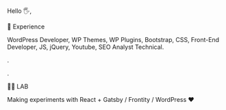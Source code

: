 Hello 🖐,

👀 Experience

WordPress Developer, WP Themes, WP Plugins, Bootstrap, CSS, Front-End Developer, JS, jQuery, Youtube, SEO Analyst Technical.

.

.


👨‍🎓 LAB

Making experiments with React + Gatsby / Frontity / WordPress ❤
